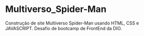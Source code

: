 # Multiverso_Spider-Man
 Construção de site Multiverso Spider-Man usando HTML, CSS e JAVASCRIPT. Desafio de bootcamp de FrontEnd da DIO.

